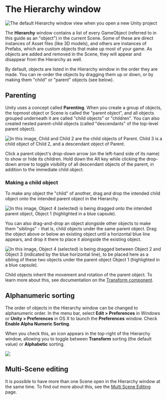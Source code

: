 # The Hierarchy window


![The default Hierarchy window view when you open a new Unity project](../uploads/Main/Hierarchy.png)

The **Hierarchy** window contains a list of every GameObject (referred to in this guide as an "object") in the current Scene. Some of these are direct instances of Asset files (like 3D models), and others are instances of Prefabs, which are custom objects that make up most of your game. As objects are added and removed in the Scene, they will appear and disappear from the Hierarchy as well. 

By default, objects are listed in the Hierarchy window in the order they are made. You can re-order the objects by dragging them up or down, or by making them "child" or "parent" objects (see below).

## Parenting

Unity uses a concept called **Parenting**. When you create a group of objects, the topmost object or Scene is called the "parent object", and all objects grouped underneath it are called "child objects" or "children". You can also created nested parent-child objects (called "descendants" of the top-level parent object). 


![In this image, **Child** and **Child 2** are the child objects of **Parent**. **Child 3** is a child object of **Child 2**, and a descendant object of **Parent**.](../uploads/Main/HierarchyParenting1.png)

Click a parent object's drop-down arrow (on the left-hand side of its name) to show or hide its children. Hold down the Alt key while clicking the drop-down arrow to toggle visibility of all descendant objects of the parent, in addition to the immediate child object.

### Making a child object

To make any object the "child" of another, drag and drop the intended child object onto the intended parent object in the Hierarchy. 

![In this image, **Object 4** (selected) is being dragged onto the intended parent object, **Object 1** (highlighted in a blue capsule).](../uploads/Main/HierarchyParenting2.png)

You can also drag-and-drop an object alongside other objects to make them "siblings" - that is, child objects under the same parent object. Drag the object above or below an existing object until a horizontal blue line appears, and drop it there to place it alongside the existing object.

![In this image, **Object 4** (selected) is being dragged between **Object 2** and **Object 3** (indicated by the blue horizontal line), to be placed here as a sibling of these two objects under the parent object **Object 1** (highlighted in a blue capsule).](../uploads/Main/HierarchyParenting3.png)

Child objects inherit the movement and rotation of the parent object. To learn more about this, see documentation on the [Transform component](class-Transform).

## Alphanumeric sorting

The order of objects in the Hierarchy window can be changed to alphanumeric order. In the menu bar, select **Edit > Preferences** in Windows or **Unity > Preferences** in OS X to launch the **Preferences** window. Check **Enable Alpha Numeric Sorting**. 

When you check this, an icon appears in the top-right of the Hierarchy window, allowing you to toggle between **Transform** sorting (the default value) or **Alphabetic** sorting.


![](../uploads/Main/AlphanumericToggle.png)


## Multi-Scene editing

It is possible to have more than one Scene open in the Hierarchy window at the same time. To find out more about this, see the [Multi Scene Editing](MultiSceneEditing) page.

